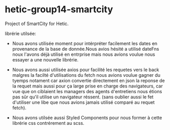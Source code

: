 # hetic-group14-smartcity

Project of SmartCity for Hetic.

librérie utilsée:

- Nous avons utilisée moment pour intérpréter facilement les dates en provenance de la base de
  donnée.Nous avios hésité a utilisé dateFns noux l'avons déjà utilisé en entrprise mais nous avions voulue nous essayer a une nouvelle librérie.

- Nous avons aussi utilisée axios pour facilité les requetes vers le back malgres la facilté
  d'utilisations du fetch nous avions voulue gagner du tyemps notament car axion convertie directement
  en json la reponse de la requet mais aussi pour ça large prise en charge des navigateurs, car vue que
  on ciblaient les managers des agents d'entretiens nous étions pas sûr qu'il utilise un navigateur réssent.
  (sans oublier aussi le fet d'utiliser une libe que nous avions jamais utilisé comparé au requet fetch).

- Nous avons utilsée aussi Styled Components pour nous former à cette librérie css contrérement au scss.
